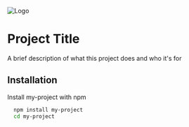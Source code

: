 
![Logo](https://nodejs.org/static/images/logos/nodejs-new-pantone-white.svg)


# Project Title

A brief description of what this project does and who it's for


## Installation

Install my-project with npm

```bash
  npm install my-project
  cd my-project
```
    